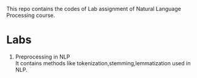 This repo contains the codes of Lab assignment of Natural Language Processing course.

# Labs

1. Preprocessing in NLP\
It contains methods like tokenization,stemming,lemmatization used in NLP.
